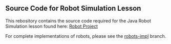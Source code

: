 ## Source Code for Robot Simulation Lesson

This rebository contains the source code required for the Java Robot Simulation
lesson found here:
[Robot Project](http://samlanning.github.io/teaching-resources/java/robot_project/)

For complete implementations of robots, please see the
[robots-impl](https://github.com/samlanning/robot-simulator/tree/robots-impl/src/com/samlanning/robot_simulator/robots)
branch.
